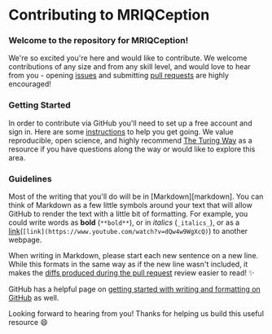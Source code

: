 # Contributing to MRIQCeption

### Welcome to the repository for MRIQCeption!

We're so excited you're here and would like to contribute. 
We welcome contributions of any size and from any skill level, and would love to hear from you - opening [issues](https://github.com/elizabethbeard/mriqception/issues) and submitting [pull requests](https://github.com/elizabethbeard/mriqception/pulls) are highly encouraged!

### Getting Started
In order to contribute via GitHub you'll need to set up a free account and sign in. 
Here are some [instructions](https://help.github.com/articles/signing-up-for-a-new-github-account/) to help you get going. 
We value reproducible, open science, and highly recommend [The Turing Way](https://the-turing-way.netlify.com/introduction/introduction) as a resource if you have questions along the way or would like to explore this area.      

### Guidelines
Most of the writing that you'll do will be in [Markdown][markdown].
You can think of Markdown as a few little symbols around your text that will allow GitHub to render the text with a little bit of formatting.
For example, you could write words as **bold** (`**bold**`), or in _italics_ (`_italics_`), or as a [link](https://www.youtube.com/watch?v=dQw4w9WgXcQ)(`[link](https://www.youtube.com/watch?v=dQw4w9WgXcQ)`) to another webpage.

When writing in Markdown, please start each new sentence on a new line.  
While this formats in the same way as if the new line wasn't included, it makes the [diffs produced during the pull request](https://help.github.com/en/articles/about-comparing-branches-in-pull-requests) review easier to read! :sparkles:

GitHub has a helpful page on [getting started with writing and formatting on GitHub](https://help.github.com/articles/getting-started-with-writing-and-formatting-on-github) as well.

Looking forward to hearing from you! Thanks for helping us build this useful resource :smile: